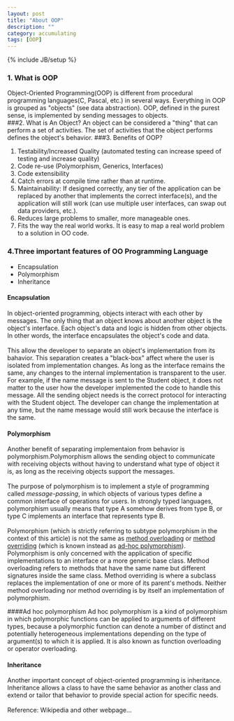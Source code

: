 ```yaml
---
layout: post
title: "About OOP"
description: ""
category: accumulating
tags: [OOP]
---
```

{% include JB/setup %}
### 1. What is OOP
Object-Oriented Programming(OOP) is different from procedural programming languages(C, Pascal, etc.) in several ways. Everything in OOP is grouped as "objects" (see data abstraction). OOP, defined in the purest sense, is implemented by sending messages to objects.  
###2. What is An Object?
An object can be considered a "thing" that can perform a set of activities. The set of activities that the object performs defines the object's behavior.
###3. Benefits of OOP?
1. Testability/Increased Quality (automated testing can increase speed of testing and increase quality)
2. Code re-use (Polymorphism, Generics, Interfaces)
3. Code extensibility
4. Catch errors at compile time rather than at runtime.
5. Maintainability: If designed correctly, any tier of the application can be replaced by another that implements the correct interface(s), and the application will still work (can use multiple user interfaces, can swap out data providers, etc.).
6. Reduces large problems to smaller, more manageable ones.
7. Fits the way the real world works. It is easy to map a real world problem to a solution in OO code.
### 4.Three important features of OO Programming Language
+ Encapsulation
+ Polymorphism
+ Inheritance    

#### Encapsulation
In object-oriented programming, objects interact with each other by messages. The only thing that an object knows about another object is the object's interface. Each object's data and logic is hidden from other objects. In other words, the interface encapsulates the object's code and data.  
<br>
This allow the developer to separate an object's implementation from its bahavior. This separation creates a "black-box" affect where the user is isolated from implementation changes. As long as the interface remains the same, any changes to the internal implementation is transparent to the user. For example, if the name message is sent to the Student object, it does not matter to the user how the developer implemented the code to handle this message. All the sending object needs is the correct protocol for interacting with the Student object. The developer can change the implementation at any time, but the name message would still work because the interface is the same.  

#### Polymorphism
Another benefit of separating implementaion from behavior is polymorphism.Polymorphism allows the sending object to communicate with receiving objects without having to understand what type of object it is, as long as the receiving objects support the messages.  
<br>
The purpose of polymorphism is to implement a style of programming called *message-passing*, in which objects of various types define a common interface of operations for users. In strongly typed languages, polymorphism usually means that type A somehow derives from type B, or type C implements an interface that represents type B.  
<br>
Polymorphism (which is strictly referring to subtype polymorphism in the context of this article) is not the same as [method overloading](http://en.wikipedia.org/wiki/Method_overloading) or [method overriding](http://en.wikipedia.org/wiki/Method_overriding) (which is known instead as [ad-hoc polymorphism](http://en.wikipedia.org/wiki/Ad_hoc_polymorphism)). Polymorphism is only concerned with the application of specific implementations to an interface or a more generic base class. Method overloading refers to methods that have the same name but different signatures inside the same class. Method overriding is where a subclass replaces the implementation of one or more of its parent's methods. Neither method overloading nor method overriding is by itself an implementation of polymorphism.

####Ad hoc polymorphism
Ad hoc polymorphism is a kind of polymorphism in which polymorphic functions can be applied to arguments of different types, because a polymorphic function can denote a number of distinct and potentially heterogeneous implementations depending on the type of argument(s) to which it is applied. It is also known as function overloading or operator overloading.  

#### Inheritance
Another important concept of object-oriented programming is inheritance. Inheritance allows a class to have the same behavior as another class and extend or tailor that behavior to provide special action for specific needs.
<br>
<br>
Reference: Wikipedia and other webpage...
